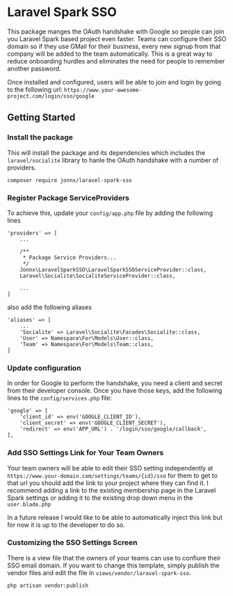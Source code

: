 # Laravel Spark SSO

This package manges the OAuth handshake with Google so people can join
you Laravel Spark based project even faster. Teams can configure their SSO domain
so if they use GMail for their business, every new signup from that company
will be added to the team automatically. This is a great way to reduce onboarding
hurdles and eliminates the need for people to remember another password.

Once installed and configured, users will be able to join and login by going to the following url:
```https://www.your-awesome-project.com/login/sso/google```

## Getting Started

### Install the package

This will install the package and its dependencies which includes the ```laravel/socialite``` 
library to hanle the OAuth handshake with a number of providers.

```
composer require jonnx/laravel-spark-sso
```

### Register Package ServiceProviders

To achieve this, update your ```config/app.php``` file by adding the following lines

```
'providers' => [
    ...
    
    /**
     * Package Service Providers...
     */
    Jonnx\LaravelSparkSSO\LaravelSparkSSOServiceProvider::class,
    Laravel\Socialite\SocialiteServiceProvider::class,
    
    ...
]

```

also add the following aliases

```
'aliases' => [
    ...
    'Socialite' => Laravel\Socialite\Facades\Socialite::class,
    'User' => Namespace\For\Models\User::class,
    'Team' => Namespace\For\Models\Team::class,
]
```

### Update configuration

In order for Google to perform the handshake, you need a client and secret
from their developer console. Once you have those keys, add the following lines 
to the ```config/services.php``` file:

```
'google' => [
    'client_id' => env('GOOGLE_CLIENT_ID'),
    'client_secret' => env('GOOGLE_CLIENT_SECRET'),
    'redirect' => env('APP_URL') . '/login/sso/google/callback',
],
```

### Add SSO Settings Link for Your Team Owners

Your team owners will be able to edit their SSO setting independently at
```https://www.your-domain.com/settings/teams/{id}/sso``` for them to get to
that url you should add the link to your project where they can find it.
I recommend adding a link to the existing membership page in the Laravel Spark
settings or adding it to the existing drop down menu in the ```user.blade.php```

In a future release I would like to be able to automatically inject this link
but for now it is up to the developer to do so.

### Customizing the SSO Settings Screen

There is a view file that the owners of your teams can use to confiure their SSO email domain. 
If you want to change this template, simply publish the vendor files and edit the file in ```views/vendor/laravel-spark-sso```.

```
php artisan vendor:publish
```
